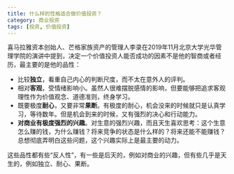 ```yaml
---
title: 什么样的性格适合做价值投资？
category: 商业投资
tags: [投资, 价值投资]
---
```


喜马拉雅资本创始人、芒格家族资产的管理人李录在2019年11月北京大学光华管理学院的演讲中提到，决定一个价值投资人能否成功的因素不是他的智商或者经历，最主要的是他的品性：<!--more-->

- 比较**独立**，看重自己内心的判断尺度，而不太在意外人的评判。
- 相对**客观**，受情绪影响小。虽然人很难摆脱感情的影响，但要能够把追求客观理性作为价值观念、道德准则，终身学习。
- 既要极度**耐心**，又要非常**果断**。有极度的耐心，机会没来的时候就只是认真学习，等待数年。但是机会到来的时候，又有强烈的决心和行动能力。 
- **对商业有极度强烈的兴趣**。对生意的强烈兴趣，而且天生喜欢思考：这个生意怎么赚的钱，为什么赚钱？将来竞争的状态是什么样的？将来还能不能赚钱？总想彻底弄明白这些问题，这个兴趣实际上是最主要的动力。

这些品性都有些“反人性”，有一些是后天的，例如对商业的兴趣，但有些几乎是天生的，例如独立、耐心、果断。